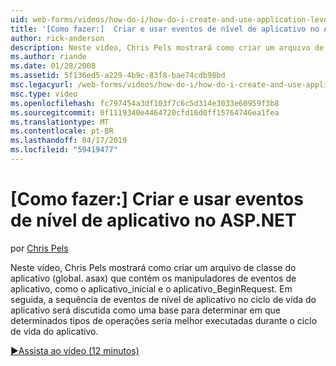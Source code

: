 ```yaml
---
uid: web-forms/videos/how-do-i/how-do-i-create-and-use-application-level-events-in-aspnet
title: '[Como fazer:]  Criar e usar eventos de nível de aplicativo no ASP.NET | Microsoft Docs'
author: rick-anderson
description: Neste vídeo, Chris Pels mostrará como criar um arquivo de classe do aplicativo (global. asax) que contém os manipuladores de eventos de aplicativo, como Application_S...
ms.author: riande
ms.date: 01/28/2008
ms.assetid: 5f136ed5-a229-4b9c-83f8-bae74cdb98bd
msc.legacyurl: /web-forms/videos/how-do-i/how-do-i-create-and-use-application-level-events-in-aspnet
msc.type: video
ms.openlocfilehash: fc797454a3df103f7c6c5d314e3033e60959f3b8
ms.sourcegitcommit: 0f1119340e4464720cfd16d0ff15764746ea1fea
ms.translationtype: MT
ms.contentlocale: pt-BR
ms.lasthandoff: 04/17/2019
ms.locfileid: "59419477"
---
```

# <a name="how-do-i--create-and-use-application-level-events-in-aspnet"></a>[Como fazer:]  Criar e usar eventos de nível de aplicativo no ASP.NET

por [Chris Pels](https://twitter.com/chrispels)

Neste vídeo, Chris Pels mostrará como criar um arquivo de classe do aplicativo (global. asax) que contém os manipuladores de eventos de aplicativo, como o aplicativo\_inicial e o aplicativo\_BeginRequest. Em seguida, a sequência de eventos de nível de aplicativo no ciclo de vida do aplicativo será discutida como uma base para determinar em que determinados tipos de operações seria melhor executadas durante o ciclo de vida do aplicativo.

[&#9654;Assista ao vídeo (12 minutos)](https://channel9.msdn.com/Blogs/ASP-NET-Site-Videos/how-do-i-create-and-use-application-level-events-in-aspnet)
